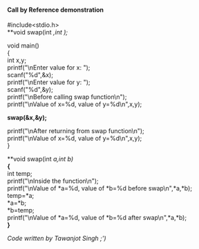 #### Call by Reference demonstration

#include<stdio.h>  
**void swap(int *,int *);**  
  
void main()  
{  
int x,y;  
printf("\nEnter value for x:  ");  
scanf("%d",&x);  
printf("\nEnter value for y:  ");  
scanf("%d",&y);  
printf("\nBefore calling swap function\n");  
printf("\nValue of x=%d, value of y=%d\n",x,y);  
  
**swap(&x,&y);**  
  
printf("\nAfter returning from swap function\n");  
printf("\nValue of x=%d, value of y=%d\n",x,y);  
}  
  
**void swap(int *a,int *b)**  
**{**  
int temp;  
printf("\nInside the function\n");  
printf("\nValue of *a=%d, value of *b=%d before swap\n",*a,*b);  
temp=*a;  
*a=*b;  
*b=temp;  
printf("\nValue of *a=%d, value of *b=%d after swap\n",*a,*b);  
**}**

*Code written by Tawanjot Singh ;')*